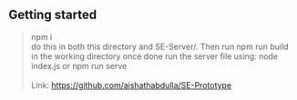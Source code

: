 ## Getting started
> npm i 
<br> do this in both this directory and SE-Server/. Then run
> npm run build
<br> in the working directory once done run the server file using:
> node index.js or npm run serve
<br><br>Link: https://github.com/aishathabdulla/SE-Prototype